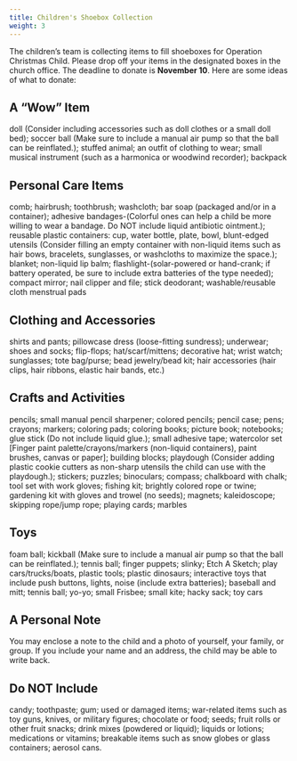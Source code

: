 ```yaml
---
title: Children's Shoebox Collection
weight: 3
---
```


The children’s team is collecting items to fill shoeboxes for Operation Christmas Child.  Please drop off your items in the designated boxes in the church office.  The deadline to donate is **November 10**.  Here are some ideas of what to donate:




## A “Wow” Item  




doll (Consider including accessories such as doll clothes or a small doll bed); soccer ball (Make sure to include a manual air pump so that the ball can be reinflated.); stuffed animal; an outfit of clothing to wear; small musical instrument (such as a harmonica or woodwind recorder); backpack


 


## Personal Care Items  






comb; hairbrush; toothbrush; washcloth; bar soap (packaged and/or in a container); adhesive bandages-(Colorful ones can help a child be more willing to wear a bandage. Do NOT include liquid antibiotic ointment.); reusable plastic containers: cup, water bottle, plate, bowl, blunt-edged utensils (Consider filling an empty container with non-liquid items such as hair bows, bracelets, sunglasses, or washcloths to maximize the space.); blanket; non-liquid lip balm; flashlight-(solar-powered or hand-crank; if battery operated, be sure to include extra batteries of the type needed); compact mirror; nail clipper and file; stick deodorant; washable/reusable cloth menstrual pads


 


## Clothing and Accessories   






shirts and pants; pillowcase dress (loose-fitting sundress); underwear; shoes and socks; flip-flops; hat/scarf/mittens; decorative hat; wrist watch; sunglasses; tote bag/purse; bead jewelry/bead kit; hair accessories (hair clips, hair ribbons, elastic hair bands, etc.)


 








## Crafts and Activities  










pencils; small manual pencil sharpener; colored pencils; pencil case; pens; crayons; markers; coloring pads; coloring books; picture book; notebooks; glue stick (Do not include liquid glue.); small adhesive tape; watercolor set [Finger paint palette/crayons/markers (non-liquid containers), paint brushes, canvas or paper]; building blocks; playdough (Consider adding plastic cookie cutters as non-sharp utensils the child can use with the playdough.); stickers; puzzles; binoculars; compass; chalkboard with chalk; tool set with work gloves; fishing kit; brightly colored rope or twine; gardening kit with gloves and trowel (no seeds); magnets; kaleidoscope; skipping rope/jump rope; playing cards; marbles


 


## Toys   








foam ball; kickball (Make sure to include a manual air pump so that the ball can be reinflated.); tennis ball; finger puppets; slinky; Etch A Sketch; play cars/trucks/boats, plastic tools; plastic dinosaurs; interactive toys that include push buttons, lights, noise (include extra batteries); baseball and mitt; tennis ball; yo-yo; small Frisbee; small kite; hacky sack; toy cars




## A Personal Note  








You may enclose a note to the child and a photo of yourself, your family, or group. If you include your name and an address, the child may be able to write back.











## Do NOT Include  










candy; toothpaste; gum; used or damaged items; war-related items such as toy guns, knives, or military figures; chocolate or food; seeds; fruit rolls or other fruit snacks; drink mixes (powdered or liquid); liquids or lotions; medications or vitamins; breakable items such as snow globes or glass containers; aerosol cans.